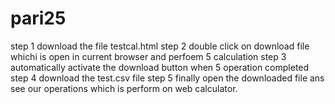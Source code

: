 # pari25
step 1 download the file testcal.html
step 2 double click on download file whichi is open in current browser and perfoem 5 calculation
step 3 automatically activate the download button when 5 operation completed
step 4 download the test.csv file
step 5 finally open the downloaded file ans see our operations which is perform on web calculator.

